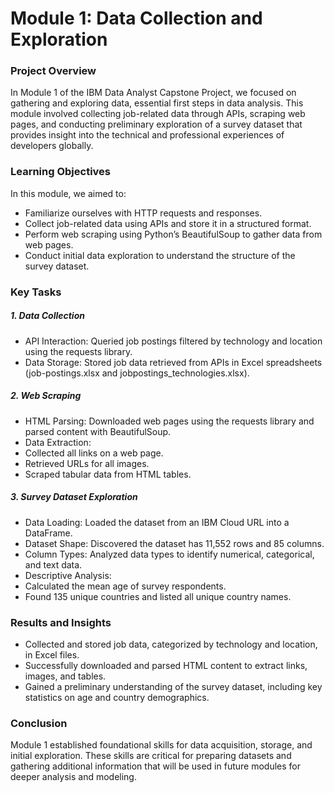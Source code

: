 #  Module 1: Data Collection and Exploration

### Project Overview

In Module 1 of the IBM Data Analyst Capstone Project, we focused on gathering and exploring data, essential first steps in data analysis. This module involved collecting job-related data through APIs, scraping web pages, and conducting preliminary exploration of a survey dataset that provides insight into the technical and professional experiences of developers globally.

### Learning Objectives

In this module, we aimed to:

* Familiarize ourselves with HTTP requests and responses.
* Collect job-related data using APIs and store it in a structured format.
* Perform web scraping using Python’s BeautifulSoup to gather data from web pages.
* Conduct initial data exploration to understand the structure of the survey dataset.

### Key Tasks

##### 1. Data Collection

* API Interaction: Queried job postings filtered by technology and location using the requests library.
* Data Storage: Stored job data retrieved from APIs in Excel spreadsheets (job-postings.xlsx and jobpostings_technologies.xlsx).

##### 2. Web Scraping

* HTML Parsing: Downloaded web pages using the requests library and parsed content with BeautifulSoup.
* Data Extraction:
* Collected all links on a web page.
* Retrieved URLs for all images.
* Scraped tabular data from HTML tables.

##### 3. Survey Dataset Exploration

* Data Loading: Loaded the dataset from an IBM Cloud URL into a DataFrame.
* Dataset Shape: Discovered the dataset has 11,552 rows and 85 columns.
* Column Types: Analyzed data types to identify numerical, categorical, and text data.
* Descriptive Analysis:
* Calculated the mean age of survey respondents.
* Found 135 unique countries and listed all unique country names.

### Results and Insights

* Collected and stored job data, categorized by technology and location, in Excel files.
* Successfully downloaded and parsed HTML content to extract links, images, and tables.
* Gained a preliminary understanding of the survey dataset, including key statistics on age and country demographics.

### Conclusion

Module 1 established foundational skills for data acquisition, storage, and initial exploration. These skills are critical for preparing datasets and gathering additional information that will be used in future modules for deeper analysis and modeling.
